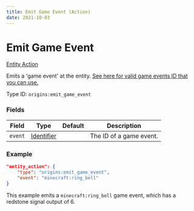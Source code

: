 ```yaml
---
title: Emit Game Event (Action)
date: 2021-10-03
---
```

# Emit Game Event

[Entity Action](../entity_actions.md)

Emits a 'game event' at the entity. [See here for valid game events ID that you can use.](https://minecraft.fandom.com/wiki/Sculk_Sensor#Vibration_amplitudes)

Type ID: `origins:emit_game_event`

### Fields

Field | Type | Default | Description
------|------|---------|-------------
`event` | [Identifier](../data_types/identifier.md) | | The ID of a game event.

### Example
```json
"entity_action": {
    "type": "origins:emit_game_event",
    "event": "minecraft:ring_bell"
}
```
This example emits a `minecraft:ring_bell` game event, which has a redstone signal output of 6.